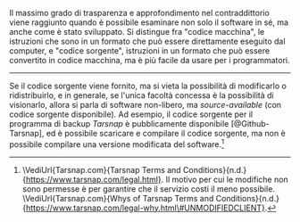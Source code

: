 Il massimo grado di trasparenza e approfondimento nel contraddittorio viene raggiunto quando è possibile esaminare non solo il software in sé, ma anche come è stato sviluppato. Si distingue fra "codice macchina", le istruzioni che sono in un formato che può essere direttamente eseguito dal computer, e "codice sorgente", istruzioni in un formato che può essere convertito in codice macchina, ma è più facile da usare per i programmatori.

----

Se il codice sorgente viene fornito, ma si vieta la possibilità di modificarlo o ridistribuirlo, e in generale, se l'unica facoltà concessa è la possibilità di visionarlo, allora si parla di software non-libero, ma *source-available* (con codice sorgente disponibile). Ad esempio, il codice sorgente per il programma di backup *Tarsnap* è pubblicamente disponibile [@Github-Tarsnap], ed è possibile scaricare e compilare il codice sorgente, ma non è possibile compilare una versione modificata del software.[^TarsnapVersioneModificata]

[^TarsnapVersioneModificata]: \VediUrl{Tarsnap.com}{Tarsnap Terms and Conditions}{n.d.}{https://www.tarsnap.com/legal.html}. Il motivo per cui le modifiche non sono permesse è per garantire che il servizio costi il meno possibile. \VediUrl{Tarsnap.com}{Whys of Tarsnap Terms and Conditions}{n.d.}{https://www.tarsnap.com/legal-why.html\#UNMODIFIEDCLIENT}.
